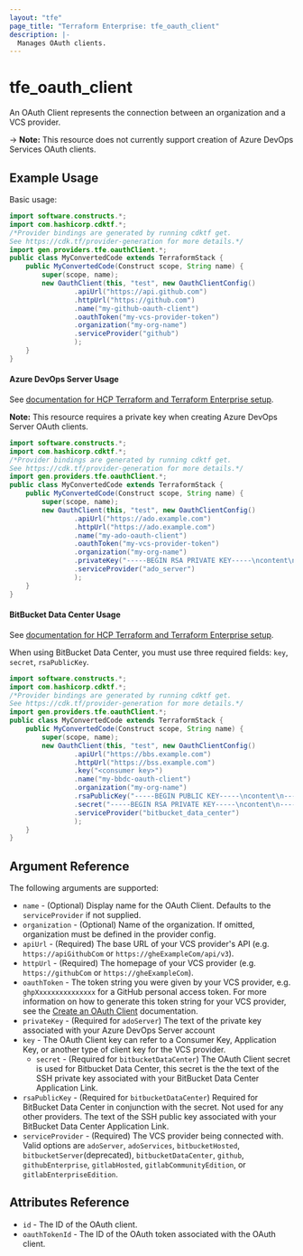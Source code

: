```yaml
---
layout: "tfe"
page_title: "Terraform Enterprise: tfe_oauth_client"
description: |-
  Manages OAuth clients.
---
```


# tfe_oauth_client

An OAuth Client represents the connection between an organization and a VCS
provider.

-> **Note:** This resource does not currently support creation of Azure DevOps Services OAuth clients.

## Example Usage

Basic usage:

```java
import software.constructs.*;
import com.hashicorp.cdktf.*;
/*Provider bindings are generated by running cdktf get.
See https://cdk.tf/provider-generation for more details.*/
import gen.providers.tfe.oauthClient.*;
public class MyConvertedCode extends TerraformStack {
    public MyConvertedCode(Construct scope, String name) {
        super(scope, name);
        new OauthClient(this, "test", new OauthClientConfig()
                .apiUrl("https://api.github.com")
                .httpUrl("https://github.com")
                .name("my-github-oauth-client")
                .oauthToken("my-vcs-provider-token")
                .organization("my-org-name")
                .serviceProvider("github")
                );
    }
}
```

#### Azure DevOps Server Usage

See [documentation for HCP Terraform and Terraform Enterprise setup](https://developer.hashicorp.com/terraform/cloud-docs/vcs/azure-devops-server).

**Note:** This resource requires a private key when creating Azure DevOps Server OAuth clients.

```java
import software.constructs.*;
import com.hashicorp.cdktf.*;
/*Provider bindings are generated by running cdktf get.
See https://cdk.tf/provider-generation for more details.*/
import gen.providers.tfe.oauthClient.*;
public class MyConvertedCode extends TerraformStack {
    public MyConvertedCode(Construct scope, String name) {
        super(scope, name);
        new OauthClient(this, "test", new OauthClientConfig()
                .apiUrl("https://ado.example.com")
                .httpUrl("https://ado.example.com")
                .name("my-ado-oauth-client")
                .oauthToken("my-vcs-provider-token")
                .organization("my-org-name")
                .privateKey("-----BEGIN RSA PRIVATE KEY-----\ncontent\n-----END RSA PRIVATE KEY-----\n")
                .serviceProvider("ado_server")
                );
    }
}
```

#### BitBucket Data Center Usage

See [documentation for HCP Terraform and Terraform Enterprise setup](https://developer.hashicorp.com/terraform/cloud-docs/vcs/bitbucket-data-center).

When using BitBucket Data Center, you must use three required fields: `key`, `secret`, `rsaPublicKey`.


```java
import software.constructs.*;
import com.hashicorp.cdktf.*;
/*Provider bindings are generated by running cdktf get.
See https://cdk.tf/provider-generation for more details.*/
import gen.providers.tfe.oauthClient.*;
public class MyConvertedCode extends TerraformStack {
    public MyConvertedCode(Construct scope, String name) {
        super(scope, name);
        new OauthClient(this, "test", new OauthClientConfig()
                .apiUrl("https://bbs.example.com")
                .httpUrl("https://bss.example.com")
                .key("<consumer key>")
                .name("my-bbdc-oauth-client")
                .organization("my-org-name")
                .rsaPublicKey("-----BEGIN PUBLIC KEY-----\ncontent\n-----END PUBLIC KEY-----\n")
                .secret("-----BEGIN RSA PRIVATE KEY-----\ncontent\n-----END RSA PRIVATE KEY-----\n")
                .serviceProvider("bitbucket_data_center")
                );
    }
}
```

## Argument Reference

The following arguments are supported:

* `name` - (Optional) Display name for the OAuth Client. Defaults to the `serviceProvider` if not supplied.
* `organization` - (Optional) Name of the organization. If omitted, organization must be defined in the provider config.
* `apiUrl` - (Required) The base URL of your VCS provider's API (e.g.
  `https://apiGithubCom` or `https://gheExampleCom/api/v3`).
* `httpUrl` - (Required) The homepage of your VCS provider (e.g.
  `https://githubCom` or `https://gheExampleCom`).
* `oauthToken` - The token string you were given by your VCS provider, e.g. `ghpXxxxxxxxxxxxxxx` for a GitHub personal access token. For more information on how to generate this token string for your VCS provider, see the [Create an OAuth Client](https://developer.hashicorp.com/terraform/cloud-docs/api-docs/oauth-clients#create-an-oauth-client) documentation.
* `privateKey` - (Required for `adoServer`) The text of the private key associated with your Azure DevOps Server account
* `key` - The OAuth Client key can refer to a Consumer Key, Application Key,
  or another type of client key for the VCS provider.
  * `secret` - (Required for `bitbucketDataCenter`) The OAuth Client secret is used for Bitbucket Data Center, this secret is the
    the text of the SSH private key associated with your BitBucket Data Center
  Application Link.
* `rsaPublicKey` - (Required for `bitbucketDataCenter`) Required for BitBucket
  Data Center in conjunction with the secret. Not used for any other providers. The
text of the SSH public key associated with your BitBucket Data Center Application
Link.
* `serviceProvider` - (Required) The VCS provider being connected with. Valid
  options are `adoServer`, `adoServices`, `bitbucketHosted`, `bitbucketServer`(deprecated), `bitbucketDataCenter`, `github`, `githubEnterprise`, `gitlabHosted`,
  `gitlabCommunityEdition`, or `gitlabEnterpriseEdition`.

## Attributes Reference

* `id` - The ID of the OAuth client.
* `oauthTokenId` - The ID of the OAuth token associated with the OAuth client.

<!-- cache-key: cdktf-0.17.0-pre.15 input-0dea494ef76c038939d94b5ae6a0e741e36a87509a350f558cd11d098bf1bde9 -->